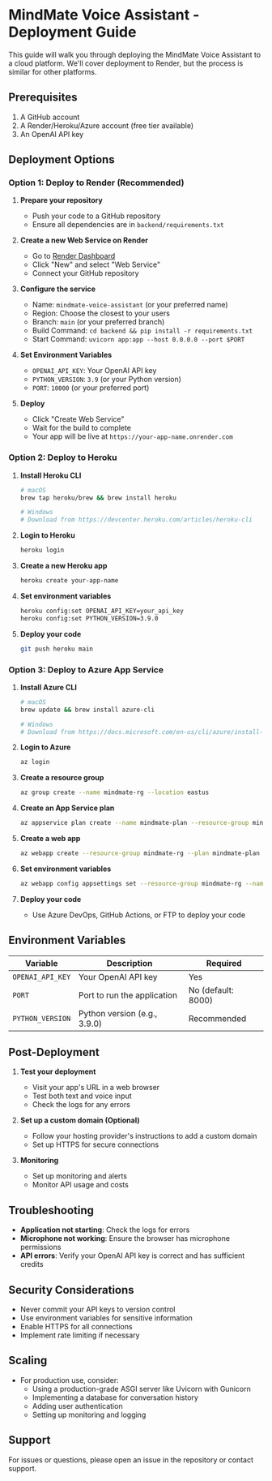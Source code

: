 # MindMate Voice Assistant - Deployment Guide

This guide will walk you through deploying the MindMate Voice Assistant to a cloud platform. We'll cover deployment to Render, but the process is similar for other platforms.

## Prerequisites

1. A GitHub account
2. A Render/Heroku/Azure account (free tier available)
3. An OpenAI API key

## Deployment Options

### Option 1: Deploy to Render (Recommended)

1. **Prepare your repository**
   - Push your code to a GitHub repository
   - Ensure all dependencies are in `backend/requirements.txt`

2. **Create a new Web Service on Render**
   - Go to [Render Dashboard](https://dashboard.render.com/)
   - Click "New" and select "Web Service"
   - Connect your GitHub repository

3. **Configure the service**
   - Name: `mindmate-voice-assistant` (or your preferred name)
   - Region: Choose the closest to your users
   - Branch: `main` (or your preferred branch)
   - Build Command: `cd backend && pip install -r requirements.txt`
   - Start Command: `uvicorn app:app --host 0.0.0.0 --port $PORT`

4. **Set Environment Variables**
   - `OPENAI_API_KEY`: Your OpenAI API key
   - `PYTHON_VERSION`: `3.9` (or your Python version)
   - `PORT`: `10000` (or your preferred port)

5. **Deploy**
   - Click "Create Web Service"
   - Wait for the build to complete
   - Your app will be live at `https://your-app-name.onrender.com`

### Option 2: Deploy to Heroku

1. **Install Heroku CLI**
   ```bash
   # macOS
   brew tap heroku/brew && brew install heroku
   
   # Windows
   # Download from https://devcenter.heroku.com/articles/heroku-cli
   ```

2. **Login to Heroku**
   ```bash
   heroku login
   ```

3. **Create a new Heroku app**
   ```bash
   heroku create your-app-name
   ```

4. **Set environment variables**
   ```bash
   heroku config:set OPENAI_API_KEY=your_api_key
   heroku config:set PYTHON_VERSION=3.9.0
   ```

5. **Deploy your code**
   ```bash
   git push heroku main
   ```

### Option 3: Deploy to Azure App Service

1. **Install Azure CLI**
   ```bash
   # macOS
   brew update && brew install azure-cli
   
   # Windows
   # Download from https://docs.microsoft.com/en-us/cli/azure/install-azure-cli
   ```

2. **Login to Azure**
   ```bash
   az login
   ```

3. **Create a resource group**
   ```bash
   az group create --name mindmate-rg --location eastus
   ```

4. **Create an App Service plan**
   ```bash
   az appservice plan create --name mindmate-plan --resource-group mindmate-rg --sku F1 --is-linux
   ```

5. **Create a web app**
   ```bash
   az webapp create --resource-group mindmate-rg --plan mindmate-plan --name your-app-name --runtime "PYTHON|3.9"
   ```

6. **Set environment variables**
   ```bash
   az webapp config appsettings set --resource-group mindmate-rg --name your-app-name --settings OPENAI_API_KEY=your_api_key
   ```

7. **Deploy your code**
   - Use Azure DevOps, GitHub Actions, or FTP to deploy your code

## Environment Variables

| Variable | Description | Required |
|----------|-------------|----------|
| `OPENAI_API_KEY` | Your OpenAI API key | Yes |
| `PORT` | Port to run the application | No (default: 8000) |
| `PYTHON_VERSION` | Python version (e.g., 3.9.0) | Recommended |

## Post-Deployment

1. **Test your deployment**
   - Visit your app's URL in a web browser
   - Test both text and voice input
   - Check the logs for any errors

2. **Set up a custom domain (Optional)**
   - Follow your hosting provider's instructions to add a custom domain
   - Set up HTTPS for secure connections

3. **Monitoring**
   - Set up monitoring and alerts
   - Monitor API usage and costs

## Troubleshooting

- **Application not starting**: Check the logs for errors
- **Microphone not working**: Ensure the browser has microphone permissions
- **API errors**: Verify your OpenAI API key is correct and has sufficient credits

## Security Considerations

- Never commit your API keys to version control
- Use environment variables for sensitive information
- Enable HTTPS for all connections
- Implement rate limiting if necessary

## Scaling

- For production use, consider:
  - Using a production-grade ASGI server like Uvicorn with Gunicorn
  - Implementing a database for conversation history
  - Adding user authentication
  - Setting up monitoring and logging

## Support

For issues or questions, please open an issue in the repository or contact support.
